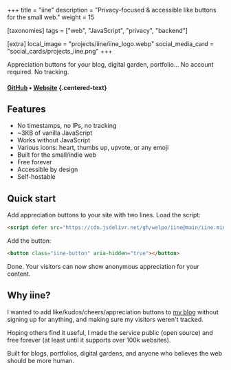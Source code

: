 +++
title = "iine"
description = "Privacy-focused & accessible like buttons for the small web."
weight = 15

[taxonomies]
tags = ["web", "JavaScript", "privacy", "backend"]

[extra]
local_image = "projects/iine/iine_logo.webp"
social_media_card = "social_cards/projects_iine.png"
+++

Appreciation buttons for your blog, digital garden, portfolio… No account required. No tracking.

#### [GitHub](https://github.com/welpo/iine) • [Website](https://iine.to) {.centered-text}

## Features

- No timestamps, no IPs, no tracking
- ~3KB of vanilla JavaScript
- Works without JavaScript
- Various icons: heart, thumbs up, upvote, or any emoji
- Built for the small/indie web
- Free forever
- Accessible by design
- Self-hostable

## Quick start

Add appreciation buttons to your site with two lines. Load the script:

```html
<script defer src="https://cdn.jsdelivr.net/gh/welpo/iine@main/iine.mini.js"></script>
```

Add the button:

```html
<button class="iine-button" aria-hidden="true"></button>
```

Done. Your visitors can now show anonymous appreciation for your content.

## Why iine?

I wanted to add like/kudos/cheers/appreciation buttons to [my blog](https://osc.garden) without signing up for anything, and making sure my visitors weren't tracked.

Hoping others find it useful, I made the service public (open source) and free forever (at least until it supports over 100k websites).

Built for blogs, portfolios, digital gardens, and anyone who believes the web should be more human.
